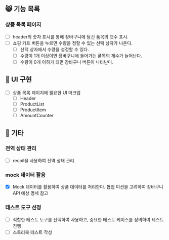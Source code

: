 ## 😸 기능 목록

### 상품 목록 페이지

- [ ] header의 숫자 표시를 통해 장바구니에 담긴 품목의 갯수 표시.
- [ ] 쇼핑 카트 버튼을 누르면 수량을 정할 수 있는 선택 상자가 나온다.
  - [ ] 선택 상자에서 수량을 설정할 수 있다.
  - [ ] 수량이 1개 이상이면 장바구니에 들어가는 품목의 개수가 늘어난다.
  - [ ] 수량이 0개 이하가 되면 장바구니 버튼이 나타난다.

## 🦦 UI 구현

- [ ] 상품 목록 페이지에 필요한 UI 마크업
  - [ ] Header
  - [ ] ProductList
  - [ ] ProductItem
  - [ ] AmountCounter

## 🐧 기타

### 전역 상태 관리

- [ ] recoil을 사용하여 전역 상태 관리

### mock 데이터 활용

- [x] Mock 데이터를 활용하여 상품 데이터를 처리한다. 협업 미션을 고려하여 장바구니 API 예상 명세 참고

### 테스트 도구 선정

- [ ] 적합한 테스트 도구를 선택하여 사용하고, 중요한 테스트 케이스를 정의하여 테스트 진행
- [ ] 스토리북 테스트 작성
